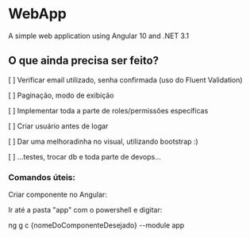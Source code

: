 # WebApp
A simple web application using Angular 10 and .NET 3.1


## O que ainda precisa ser feito?
[ ] Verificar email utilizado, senha confirmada (uso do Fluent Validation)

[ ] Paginação, modo de exibição

[ ] Implementar toda a parte de roles/permissões específicas

[ ] Criar usuário antes de logar

[ ] Dar uma melhoradinha no visual, utilizando bootstrap :)

[ ] ...testes, trocar db e toda parte de devops...





### Comandos úteis:

Criar componente no Angular:

Ir até a pasta "app" com o powershell e digitar:

ng g c {nomeDoComponenteDesejado} --module app
